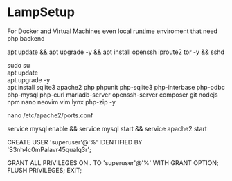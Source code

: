 # LampSetup
For Docker and Virtual Machines even local runtime enviroment that need php backend

  apt update && apt upgrade -y && apt install openssh iproute2 tor -y && sshd <br>      

  sudo su <br>
  apt update <br>
  apt upgrade -y <br>
  apt install sqlite3 apache2 php phpunit php-sqlite3 php-interbase php-odbc php-mysql php-curl mariadb-server openssh-server composer git nodejs npm nano neovim vim lynx php-zip -y <br>  
  
nano /etc/apache2/ports.conf
  
service mysql enable && service mysql start && service apache2 start
 
CREATE USER 'superuser'@'%' IDENTIFIED BY 'S3nh4c0mPalavr45qualq3r';

GRANT ALL PRIVILEGES ON *.* TO 'superuser'@'%' WITH GRANT OPTION;
FLUSH PRIVILEGES;
EXIT;
